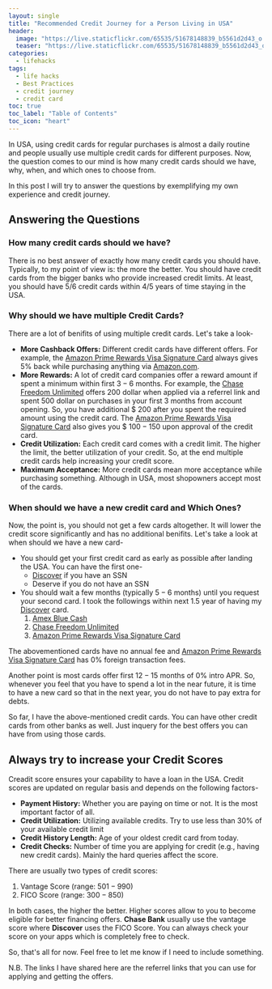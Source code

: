 ```yaml
---
layout: single
title: "Recommended Credit Journey for a Person Living in USA"
header:
  image: "https://live.staticflickr.com/65535/51678148839_b5561d2d43_o.png"
  teaser: "https://live.staticflickr.com/65535/51678148839_b5561d2d43_o.png"
categories:
  - lifehacks
tags:
  - life hacks
  - Best Practices
  - credit journey
  - credit card
toc: true
toc_label: "Table of Contents"
toc_icon: "heart"
---
```



In USA, using credit cards for regular purchases is almost a daily routine and people usually use multiple credit cards for different purposes. Now, the question comes to our mind is how many credit cards should we have, why, when, and which ones to choose from.

In this post I will try to answer the questions by exemplifying my own experience and credit journey.

## Answering the Questions
### How many credit cards should we have?
There is no best answer of exactly how many credit cards you should have. Typically, to my point of view is: the more the better. You should have credit cards from the bigger banks who provide increased credit limits. At least, you should have $5/6$ credit cards within $4/5$ years of time staying in the USA.

### Why should we have multiple Credit Cards?
There are a lot of benifits of using multiple credit cards. Let's take a look-
* **More Cashback Offers:** Different credit cards have different offers. For example, the [Amazon Prime Rewards Visa Signature Card](https://www.amazon.com/Amazon-Prime-Rewards-Visa-Signature-Card/dp/BT00LN946S) always gives $5\%$ back while purchasing anything via [Amazon.com](https://www.amazon.com).
* **More Rewards:** A lot of credit card companies offer a reward amount if spent a minimum within first $3-6$ months. For example, the [Chase Freedom Unlimited](https://www.referyourchasecard.com/18a/2W4TCPPJ1B) offers $200$ dollar when applied via a referrel link and spent $500$ dollar on purchases in your first $3$ months from account opening. So, you have additional $ $200$ after you spent the required amount using the credit card. The [Amazon Prime Rewards Visa Signature Card](https://www.amazon.com/Amazon-Prime-Rewards-Visa-Signature-Card/dp/BT00LN946S) also gives you $ $100-150$ upon approval of the credit card.
* **Credit Utilization:** Each credit card comes with a credit limit. The higher the limit, the better utilization of your credit. So, at the end multiple credit cards help increasing your credit score. 
* **Maximum Acceptance:** More credit cards mean more acceptance while purchasing something. Although in USA, most shopowners accept most of the cards.

### When should we have a new credit card and Which Ones?
Now, the point is, you should not get a few cards altogether. It will lower the credit score significantly and has no additional benifits. Let's take a look at when should we have a new card-
* You should get your first credit card as early as possible after landing the USA. You can have the first one-
	* [Discover](https://refer.discover.com/s/shantoroy2016?advocate.partner_share_id=5161100829) if you have an SSN
	* Deserve if you do not have an SSN
* You should wait a few months (typically $5-6$ months) until you request your second card. I took the followings within next $1.5$ year of having my [Discover](https://refer.discover.com/s/shantoroy2016?advocate.partner_share_id=5161100829) card.
	1. [Amex Blue Cash](http://refer.amex.us/SHANTR9FRc?xl=cp15)
	2. [Chase Freedom Unlimited](https://www.referyourchasecard.com/18a/0D1JNDLSCF)
	3. [Amazon Prime Rewards Visa Signature Card](https://www.amazon.com/Amazon-Prime-Rewards-Visa-Signature-Card/dp/BT00LN946S)
 
 The abovementioned cards have no annual fee and [Amazon Prime Rewards Visa Signature Card](https://www.amazon.com/Amazon-Prime-Rewards-Visa-Signature-Card/dp/BT00LN946S) has $0\%$ foreign transaction fees. 

Another point is most cards offer first $12-15$ months of $0\%$ intro APR. So, whenever you feel that you have to spend a lot in the near future, it is time to have a new card so that in the next year, you do not have to pay extra for debts.

So far, I have the above-mentioned credit cards. You can have other credit cards from other banks as well. Just inquery for the best offers you can have from using those cards.

## Always try to increase your Credit Scores
Creadit score ensures your capability to have a loan in the USA. Credit scores are updated on regular basis and depends on the following factors-
* **Payment History:** Whether you are paying on time or not. It is the most important factor of all.
* **Credit Utilization:** Utilizing available credits. Try to use less than $30\%$ of your available credit limit
* **Credit History Length:** Age of your oldest credit card from today.
* **Credit Checks:** Number of time you are applying for credit (e.g., having new credit cards). Mainly the hard queries affect the score.

There are usually two types of credit scores:
1. Vantage Score (range: $501-990$)
2. FICO Score (range: $300-850$)

In both cases, the higher the better. Higher scores allow to you to become eligible for better financing offers. **Chase Bank** usually use the vantage score where **Discover** uses the FICO Score. You can always check your score on your apps which is completely free to check.

So, that's all for now. Feel free to let me know if I need to include something.

N.B. The links I have shared here are the referrel links that you can use for applying and getting the offers.


<!--stackedit_data:
eyJoaXN0b3J5IjpbMTQ0Njk1MzkwNiwtMTI3MDE1MTU1MCwtMT
c1OTUyMTI0MF19
-->